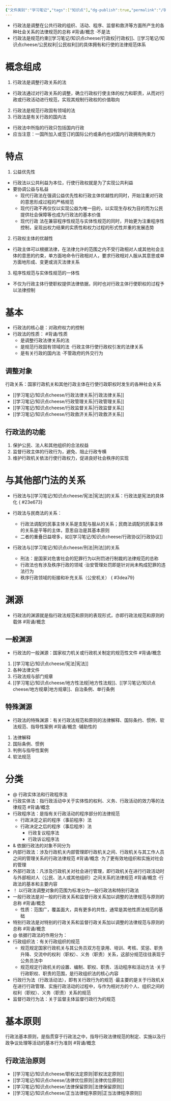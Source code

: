 ```yaml
---
{"文件类别":"学习笔记","tags":["知识点"],"dg-publish":true,"permalink":"/学习笔记/知识点cheese/行政法/","dgPassFrontmatter":true,"created":"2024-09-12T14:58:03.991+08:00","updated":"2024-09-19T20:57:00.598+08:00"}
---
```


- 行政法是调整在公共行政的组织、活动、程序、监督和救济等方面所产生的各种社会关系的法律规范的总称 #背诵/概念 
·不是法
- 行政法是规范约束[[学习笔记/知识点cheese/行政权\|行政权]]、[[学习笔记/知识点cheese/公民权利\|公民权利]]的具体拥有和行使的法律规范体系
# 概念组成
1. 行政法是调整行政关系的法
- 行政法通过对行政关系的调整，确立行政权行使主体的权力和职责，从而对行政或行政活动进行规范，实现其规制行政权的价值取向
2. 行政法是规范行政固有领域的法 
3. 行政法是有关行政的国内法
- 行政法中所指的行政只包括国内行政
- 应当注意：一国所加入或签订的国际公约或条约也对国内行政拥有拘束力
# 特点
1. 公益优先性
- 行政法以公共利益为本位，行使行政权就是为了实现公共利益
- 要协调公益与私益
	- 现代行政法在强调公益优先性和行政主体优越性的同时，开始注重对行政的意思形成过程的严格规范
	- 现代行政不再仅仅以实现公益为唯一目的，以实现生存权为目的而为公民提供社会保障等也成为行政法的基本价值
	- 现代行政 法在兼容程序性规范与实体性规范的同时，开始更为注重程序性控制，呈现出权力结果的实质性和权力过程的形式性并重的发展态势
2. 行政权主体的优越性
- 行政主体可以根据法律，在法律允许的范围之内不受行政相对人或其他社会主体的意思的约束，单方面地命令行政相对人，要求行政相对人服从其意思或单方面地形成、变更或消灭法律关系
3. 程序性规范与实体性规范的一体性
- 不仅为行政主体行使职权提供法律依据，同时也对行政主体行使职权的过程予以法律控制
# 基本
- 行政法的核心是：对政府权力的控制
- 行政法的性质： #背诵/性质
	- 是调整行政法律关系的法
	- 是规范行政固有领域的法
	·行政主体行使行政权引发的法律关系
	- 是有关行政的国内法 
	·不管政府的外交行为
## 调整对象
行政关系：国家行政机关和其他行政主体在行使行政职权时发生的各种社会关系
- [[学习笔记/知识点cheese/行政法律关系\|行政法律关系]]
- [[学习笔记/知识点cheese/行政管理关系\|行政管理关系]]
- [[学习笔记/知识点cheese/行政监督关系\|行政监督关系]]
- [[学习笔记/知识点cheese/行政救济关系\|行政救济关系]]
## 行政法的功能
1. 保护公民、法人和其他组织的合法权益
2. 监督行政主体的行政行为，避免、阻止行政专横
3. 维护行政机关依法行使行政权力，促进良好社会秩序的实现
# 与其他部门法的关系
- 行政法与[[学习笔记/知识点cheese/宪法\|宪法]]的关系：行政法是宪法的具体化
{ #23e673}

- 行政法与民商法的关系：
	- 行政法调配的民事主体关系是支配与服从的关系；民商法调配的民事主体的关系是平等的主体，意思自治是其基本原则
	- 二者的重叠日益增多，如[[学习笔记/知识点cheese/行政协议\|行政协议]]
- 行政法与[[学习笔记/知识点cheese/刑法\|刑法]]的关系
	- 刑法：是国家对危害社会的犯罪行为以刑罚进行制裁的法律规范的总称
	- 行政法也有涉及秩序行政的领域
	·治安管理处罚即是针对尚未构成犯罪的违法行为
	- 秩序行政领域的衔接和补充关系（公安机关）
{ #3dea79}


# 渊源
- 行政法的渊源就是指行政法规范和原则的表现形式，亦即行政法规范和原则的载体 #背诵/概念 
## 一般渊源
- 行政法的一般渊源：国家权力机关或行政机关制定的规范性文件 #背诵/概念 
1. [[学习笔记/知识点cheese/宪法\|宪法]]
2. 各种法律文件
3. 行政法规与部门规章
4. [[学习笔记/知识点cheese/地方性法规\|地方性法规]]、[[学习笔记/知识点cheese/地方规章\|地方规章]]、自治条例、单行条例
## 特殊渊源
- 行政法的特殊渊源：有关行政法规范和原则的法律解释、国际条约、惯例、软法规范、指导性案例 #背诵/概念 
·辅助性的
1. 法律解释
2. 国际条例、惯例
3. 判例与指导性案例
4. 软法规范
# 分类
- @ 行政实体法和行政程序法
- 行政实体法：指行政活动中关于实体性的权利、义务、行政活动的效力等的法律规范 #背诵/概念 
- 行政程序法：是指有关行政活动的程序部分的法律规范
	- 行政决定之前的程序（事前程序）法
	- 行政决定之后的程序（事后程序）法
		- 行政复议程序法
		- 行政诉讼程序法
- & 依据行政法的对象不同分为
- 内部行政法：涉及行政机关内部管理即行政机关之间、行政机关与其工作人员之间的管理关系的行政法律规范 #背诵/概念 
·为了更有效地组织和实施对社会的管理
- 外部行政法：凡涉及行政机关对社会进行管理，即行政机关在进行行政活动时与外部相对人（公民、法人或其他组织）之间关系的法律规范 #背诵/概念 
·行政法的基本和主要内容
- ！ 以行政法调整对象的范围为标准分为一般行政法和特别行政法
- 一般行政法是对一般的行政关系和监督行政关系加以调整的法律规范与原则的总称 #背诵/概念 
	- 性质：范围广，覆盖面大，具有更多的共性，通常是其他性质法规范的基础
- 特别行政法是对特别的行政关系和监督行政关系加以调整的法律规范与原则的总称 #背诵/概念 
- @ 依据行政法的作用分为：
- 行政组织法：有关行政组织的规范
	- 规范规定国家行政机关与其公务员双方在录用、培训、考核、奖惩、职务升降、交流中的权利（职权）、义务（职责）关系，这部分规范往往表现于公务员法中
	- 规范规定行政机关的设置、编制、职权、职责、活动程序和活动方法
	·关于行政职权、职责的范围，是行政组织法的核心内容
- 行政行为法（行政活动法），即有关行政行为的规范
·最主要的是关于行政机关在进行行政管理、实施行政活动的过程中，与作为相对方的个人、组织之间的权利（职权）、义务（职责）关系的规范
- 监督行政行为法：关于监督主体监督行政行为的规范
# 基本原则
行政法基本原则，是指贯穿于行政法之中，指导行政法律规范的制定、实施以及行政争议处理等活动的基本行为准则 #背诵/概念 
## 行政法治原则
- [[学习笔记/知识点cheese/职权法定原则\|职权法定原则]]
- [[学习笔记/知识点cheese/法律优位原则\|法律优位原则]]
- [[学习笔记/知识点cheese/法律保留原则\|法律保留原则]]
- [[学习笔记/知识点cheese/正当法律程序原则\|正当法律程序原则]]